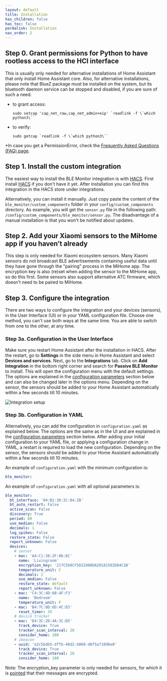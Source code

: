 ```yaml
---
layout: default
title: Installation
has_children: false
has_toc: false
permalink: Installation
nav_order: 2
---
```



## Step 0. Grant permissions for Python to have rootless access to the HCI interface

This is usually only needed for alternative installations of Home Assistant that only install Home Assistant core.
Also, for alternative installations, please note that BlueZ package must be installed on the system, but its bluetooth daemon service can be stopped and disabled, if you are sure of such a need.

- to grant access:

     ```shell
     sudo setcap 'cap_net_raw,cap_net_admin+eip' `readlink -f \`which python3\``
     ```

- to verify:

     ```shell
     sudo getcap `readlink -f \`which python3\``
     ```

*In case you get a PermissionError, check the [Frequently Asked Questions (FAQ) page](faq.md).

## Step 1. Install the custom integration

The easiest way to install the BLE Monitor integration is with [HACS](https://hacs.xyz/). First install [HACS](https://hacs.xyz/) if you don't have it yet. After installation you can find this integration in the HACS store under integrations.

Alternatively, you can install it manually. Just copy paste the content of the `ble_monitor/custom_components` folder in your `config/custom_components` directory. As example, you will get the `sensor.py` file in the following path: `/config/custom_components/ble_monitor/sensor.py`. The disadvantage of a manual installation is that you won't be notified about updates.

## Step 2. Add your Xiaomi sensors to the MiHome app if you haven’t already

This step is only needed for Xiaomi ecosystem sensors. Many Xiaomi sensors do not broadcast BLE advertisements containing useful data until they have gone through the "pairing" process in the MiHome app. The encryption key is also (re)set when adding the sensor to the MiHome app, so do this first. Some sensors also support alternative ATC firmware, which doesn't need to be paired to MiHome.

## Step 3. Configure the integration

There are two ways to configure the integration and your devices (sensors), in the User Interface (UI) or in your YAML configuration file. Choose one method, you can't use both ways at the same time. You are able to switch from one to the other, at any time.

### Step 3a. Configuration in the User Interface

Make sure you restart Home Assistant after the installation in HACS. After the restart, go to **Settings** in the side menu in Home Assistant and select **Devices and services**. Next, go to the **Integrations** tab. Click on **Add Integration** in the bottom right corner and search for **Passive BLE Monitor** to install. This will open the configuration menu with the default settings. The options are explained in the [configuration parameters](configuration_params) section below and can also be changed later in the options menu. Depending on the sensor, the sensors should be added to your Home Assistant automatically within a few seconds till 10 minutes.

  ![Integration setup]({{site.baseurl}}/assets/images/configuration_screen.png)

### Step 3b. Configuration in YAML

Alternatively, you can add the configuration in `configuration.yaml` as explained below. The options are the same as in the UI and are explained in the [configuration parameters](configuration_params) section below. After adding your initial configuration to your YAML file, or applying a configuration change in YAML, a restart is required to load the new configuration. Depending on the sensor, the sensors should be added to your Home Assistant automatically within a few seconds till 10 minutes.

An example of `configuration.yaml` with the minimum configuration is:

```yaml
ble_monitor:
```

An example of `configuration.yaml` with all optional parameters is:

```yaml
ble_monitor:
  bt_interface: '04:B1:38:2C:84:2B'
  bt_auto_restart: False
  active_scan: False
  discovery: True
  period: 60
  use_median: False
  decimals: 1
  log_spikes: False
  restore_state: False
  report_unknown: False
  devices:
    # sensor
    - mac: 'A4:C1:38:2F:86:6C'
      name: 'Livingroom'
      encryption_key: '217C568CF5D22808DA20181502D84C1B'
      temperature_unit: C
      decimals: 2
      use_median: False
      restore_state: default
      report_unknown: False
    - mac: 'C4:3C:4D:6B:4F:F3'
      name: 'Bedroom'
      temperature_unit: F
    - mac: 'B4:7C:8D:6D:4C:D3'
      reset_timer: 35
    # device tracker
    - mac: 'D4:3C:2D:4A:3C:D5'
      track_device: True
      tracker_scan_interval: 20
      consider_home: 180
    # ibeacon
    - uuid: 'e2c56db5-dffb-48d2-b060-d0f5a71096e0'
      track_device: True
      tracker_scan_interval: 20
      consider_home: 180
```

Note: The encryption_key parameter is only needed for sensors, for which it is [pointed](devices) that their messages are encrypted.
